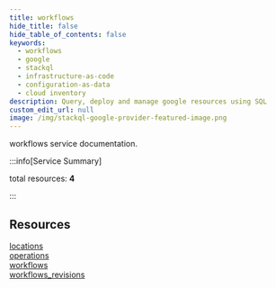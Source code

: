 ```yaml
---
title: workflows
hide_title: false
hide_table_of_contents: false
keywords:
  - workflows
  - google
  - stackql
  - infrastructure-as-code
  - configuration-as-data
  - cloud inventory
description: Query, deploy and manage google resources using SQL
custom_edit_url: null
image: /img/stackql-google-provider-featured-image.png
---
```


workflows service documentation.

:::info[Service Summary]

total resources: __4__  

:::

## Resources
<div class="row">
<div class="providerDocColumn">
<a href="/services/workflows/locations/">locations</a><br />
<a href="/services/workflows/operations/">operations</a>
</div>
<div class="providerDocColumn">
<a href="/services/workflows/workflows/">workflows</a><br />
<a href="/services/workflows/workflows_revisions/">workflows_revisions</a>
</div>
</div>